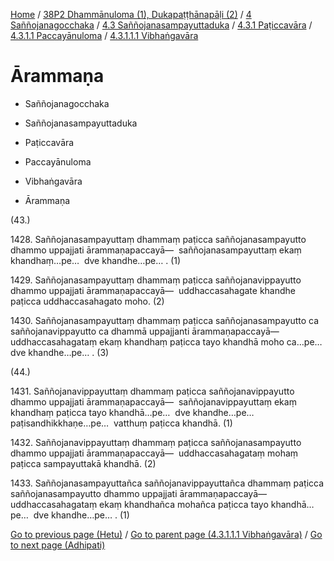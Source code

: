 
[Home](/) / [38P2 Dhammānuloma (1), Dukapaṭṭhānapāḷi (2)](../../../../...md) / [4 Saññojanagocchaka](../../../...md) / [4.3 Saññojanasampayuttaduka](../../...md) / [4.3.1 Paṭiccavāra](../...md) / [4.3.1.1 Paccayānuloma](...md) / [4.3.1.1.1 Vibhaṅgavāra](../38P2/4/4.3/4.3.1/4.3.1.1/4.3.1.1.1.md)

# Ārammaṇa

* Saññojanagocchaka

* Saññojanasampayuttaduka

* Paṭiccavāra

* Paccayānuloma

* Vibhaṅgavāra

* Ārammaṇa

(43.)

1428\. Saññojanasampayuttaṃ dhammaṃ paṭicca saññojanasampayutto dhammo uppajjati ārammaṇapaccayā—  saññojanasampayuttaṃ ekaṃ khandhaṃ…pe…  dve khandhe…pe… . (1)

1429\. Saññojanasampayuttaṃ dhammaṃ paṭicca saññojanavippayutto dhammo uppajjati ārammaṇapaccayā—  uddhaccasahagate khandhe paṭicca uddhaccasahagato moho. (2)

1430\. Saññojanasampayuttaṃ dhammaṃ paṭicca saññojanasampayutto ca saññojanavippayutto ca dhammā uppajjanti ārammaṇapaccayā—  uddhaccasahagataṃ ekaṃ khandhaṃ paṭicca tayo khandhā moho ca…pe…  dve khandhe…pe… . (3)

(44.)

1431\. Saññojanavippayuttaṃ dhammaṃ paṭicca saññojanavippayutto dhammo uppajjati ārammaṇapaccayā—  saññojanavippayuttaṃ ekaṃ khandhaṃ paṭicca tayo khandhā…pe…  dve khandhe…pe…  paṭisandhikkhaṇe…pe…  vatthuṃ paṭicca khandhā. (1)

1432\. Saññojanavippayuttaṃ dhammaṃ paṭicca saññojanasampayutto dhammo uppajjati ārammaṇapaccayā—  uddhaccasahagataṃ mohaṃ paṭicca sampayuttakā khandhā. (2)

1433\. Saññojanasampayuttañca saññojanavippayuttañca dhammaṃ paṭicca saññojanasampayutto dhammo uppajjati ārammaṇapaccayā—  uddhaccasahagataṃ ekaṃ khandhañca mohañca paṭicca tayo khandhā…pe…  dve khandhe…pe… . (1)

[Go to previous page (Hetu)](Hetu.md) / [Go to parent page (4.3.1.1.1 Vibhaṅgavāra)](../38P2/4/4.3/4.3.1/4.3.1.1/4.3.1.1.1.md) / [Go to next page (Adhipati)](Adhipati.md)


